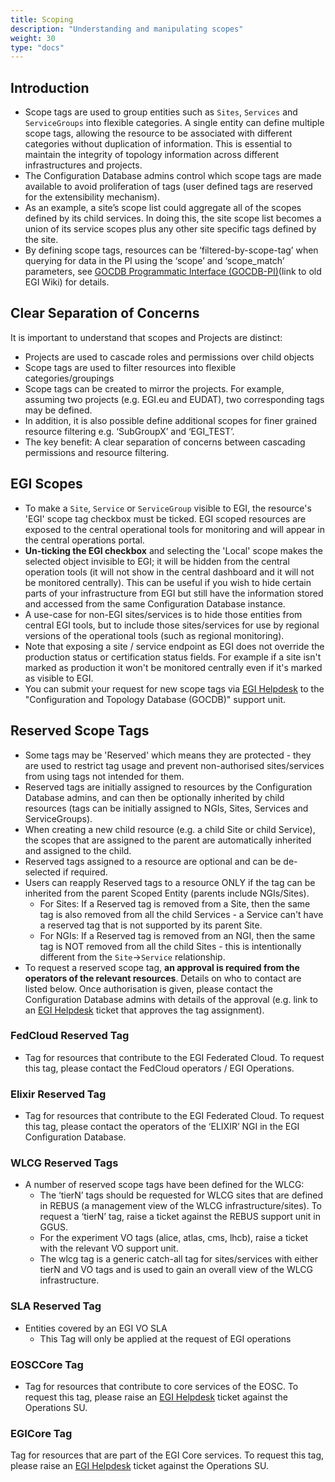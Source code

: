 ```yaml
---
title: Scoping
description: "Understanding and manipulating scopes"
weight: 30
type: "docs"
---
```


## Introduction

- Scope tags are used to group entities such as `Sites`, `Services` and
  `ServiceGroups` into flexible categories. A single entity can define multiple
  scope tags, allowing the resource to be associated with different categories
  without duplication of information. This is essential to maintain the
  integrity of topology information across different infrastructures and
  projects.
- The Configuration Database admins control which scope tags are made available
  to avoid proliferation of tags (user defined tags are reserved for the
  extensibility mechanism).
- As an example, a site’s scope list could aggregate all of the scopes defined
  by its child services. In doing this, the site scope list becomes a union of
  its service scopes plus any other site specific tags defined by the site.
- By defining scope tags, resources can be ‘filtered-by-scope-tag’ when querying
  for data in the PI using the ‘scope’ and ‘scope_match’ parameters, see
  [GOCDB Programmatic Interface (GOCDB-PI)](https://wiki.egi.eu/wiki/GOCDB/PI/Technical_Documentation)(link
  to old EGI Wiki) for details.

## Clear Separation of Concerns

It is important to understand that scopes and Projects are distinct:

- Projects are used to cascade roles and permissions over child objects
- Scope tags are used to filter resources into flexible categories/groupings
- Scope tags can be created to mirror the projects. For example, assuming two
  projects (e.g. EGI.eu and EUDAT), two corresponding tags may be defined.
- In addition, it is also possible define additional scopes for finer grained
  resource filtering e.g. ‘SubGroupX’ and ‘EGI_TEST’.
- The key benefit: A clear separation of concerns between cascading permissions
  and resource filtering.

## EGI Scopes

- To make a `Site`, `Service` or `ServiceGroup` visible to EGI, the resource's
  'EGI' scope tag checkbox must be ticked. EGI scoped resources are exposed to
  the central operational tools for monitoring and will appear in the central
  operations portal.
- **Un-ticking the EGI checkbox** and selecting the 'Local' scope makes the
  selected object invisible to EGI; it will be hidden from the central operation
  tools (it will not show in the central dashboard and it will not be monitored
  centrally). This can be useful if you wish to hide certain parts of your
  infrastructure from EGI but still have the information stored and accessed
  from the same Configuration Database instance.
- A use-case for non-EGI sites/services is to hide those entities from central
  EGI tools, but to include those sites/services for use by regional versions of
  the operational tools (such as regional monitoring).
- Note that exposing a site / service endpoint as EGI does not override the
  production status or certification status fields. For example if a site isn't
  marked as production it won't be monitored centrally even if it's marked as
  visible to EGI.
- You can submit your request for new scope tags via
  [EGI Helpdesk](../../helpdesk) to the "Configuration and Topology Database
  (GOCDB)" support unit.

## Reserved Scope Tags

- Some tags may be 'Reserved' which means they are protected - they are used to
  restrict tag usage and prevent non-authorised sites/services from using tags
  not intended for them.
- Reserved tags are initially assigned to resources by the Configuration
  Database admins, and can then be optionally inherited by child resources (tags
  can be initially assigned to NGIs, Sites, Services and ServiceGroups).
- When creating a new child resource (e.g. a child Site or child Service), the
  scopes that are assigned to the parent are automatically inherited and
  assigned to the child.
- Reserved tags assigned to a resource are optional and can be de-selected if
  required.
- Users can reapply Reserved tags to a resource ONLY if the tag can be inherited
  from the parent Scoped Entity (parents include NGIs/Sites).
  - For Sites: If a Reserved tag is removed from a Site, then the same tag is
    also removed from all the child Services - a Service can't have a reserved
    tag that is not supported by its parent Site.
  - For NGIs: If a Reserved tag is removed from an NGI, then the same tag is NOT
    removed from all the child Sites - this is intentionally different from the
    `Site`->`Service` relationship.
- To request a reserved scope tag, **an approval is required from the operators
  of the relevant resources**. Details on who to contact are listed below. Once
  authorisation is given, please contact the Configuration Database admins with
  details of the approval (e.g. link to an [EGI Helpdesk](../../helpdesk) ticket
  that approves the tag assignment).

### FedCloud Reserved Tag

- Tag for resources that contribute to the EGI Federated Cloud. To request this
  tag, please contact the FedCloud operators / EGI Operations.

### Elixir Reserved Tag

- Tag for resources that contribute to the EGI Federated Cloud. To request this
  tag, please contact the operators of the ‘ELIXIR’ NGI in the EGI Configuration
  Database.

### WLCG Reserved Tags

- A number of reserved scope tags have been defined for the WLCG:
  - The ‘tierN’ tags should be requested for WLCG sites that are defined in
    REBUS (a management view of the WLCG infrastructure/sites). To request a
    ‘tierN’ tag, raise a ticket against the REBUS support unit in GGUS.
  - For the experiment VO tags (alice, atlas, cms, lhcb), raise a ticket with
    the relevant VO support unit.
  - The wlcg tag is a generic catch-all tag for sites/services with either tierN
    and VO tags and is used to gain an overall view of the WLCG infrastructure.

### SLA Reserved Tag

- Entities covered by an EGI VO SLA
  - This Tag will only be applied at the request of EGI operations

### EOSCCore Tag

- Tag for resources that contribute to core services of the EOSC. To request
  this tag, please raise an [EGI Helpdesk](../../helpdesk) ticket against the
  Operations SU.

### EGICore Tag

Tag for resources that are part of the EGI Core services. To request this tag,
please raise an [EGI Helpdesk](../../helpdesk) ticket against the Operations SU.
